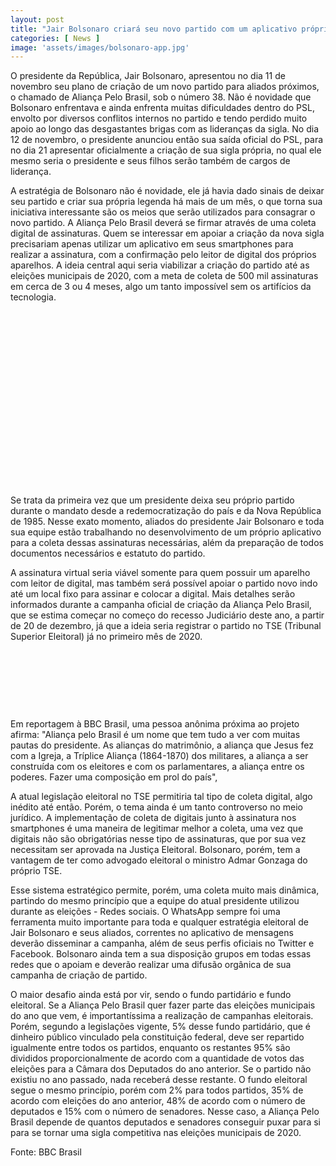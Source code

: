 ```yaml
---
layout: post
title: "Jair Bolsonaro criará seu novo partido com um aplicativo próprio e biometria dos smartphones"
categories: [ News ]
image: 'assets/images/bolsonaro-app.jpg'
---
```


O presidente da República, Jair Bolsonaro, apresentou no dia 11 de novembro seu plano de criação de um novo partido para aliados próximos, o chamado de Aliança Pelo Brasil, sob o número 38. Não é novidade que Bolsonaro enfrentava e ainda enfrenta muitas dificuldades dentro do PSL, envolto por diversos conflitos internos no partido e tendo perdido muito apoio ao longo das desgastantes brigas com as lideranças da sigla. No dia 12 de novembro, o presidente anunciou então sua saída oficial do PSL, para no dia 21 apresentar oficialmente a criação de sua sigla própria, no qual ele mesmo seria o presidente e seus filhos serão também de cargos de liderança.

A estratégia de Bolsonaro não é novidade, ele já havia dado sinais de deixar seu partido e criar sua própria legenda há mais de um mês, o que torna sua iniciativa interessante são os meios que serão utilizados para consagrar o novo partido. A Aliança Pelo Brasil deverá se firmar através de uma coleta digital de assinaturas. Quem se interessar em apoiar a criação da nova sigla precisariam apenas utilizar um aplicativo em seus smartphones para realizar a assinatura, com a confirmação pelo leitor de digital dos próprios aparelhos. A ideia central aqui seria viabilizar a criação do partido até as eleições municipais de 2020, com a meta de coleta de 500 mil assinaturas em cerca de 3 ou 4 meses, algo um tanto impossível sem os artifícios da tecnologia.

<!-- QUADRADO -->
<script async src="//pagead2.googlesyndication.com/pagead/js/adsbygoogle.js"></script>
<ins class="adsbygoogle"
style="display:inline-block;width:336px;height:280px"
data-ad-client="ca-pub-2838251107855362"
data-ad-slot="5351066970"></ins>
<script>
(adsbygoogle = window.adsbygoogle || []).push({});
</script>

Se trata da primeira vez que um presidente deixa seu próprio partido durante o mandato desde a redemocratização do país e da Nova República de 1985. Nesse exato momento, aliados do presidente Jair Bolsonaro e toda sua equipe estão trabalhando no desenvolvimento de um próprio aplicativo para a coleta dessas assinaturas necessárias, além da preparação de todos documentos necessários e estatuto do partido.

A assinatura virtual seria viável somente para quem possuir um aparelho com leitor de digital, mas também será possível apoiar o partido novo indo até um local fixo para assinar e colocar a digital. Mais detalhes serão informados durante a campanha oficial de criação da Aliança Pelo Brasil, que se estima começar no começo do recesso Judiciário deste ano, a partir de 20 de dezembro, já que a ideia seria registrar o partido no TSE (Tribunal Superior Eleitoral) já no primeiro mês de 2020.

<!-- MINI ANÚNCIO -->
<script async src="//pagead2.googlesyndication.com/pagead/js/adsbygoogle.js"></script>
<!-- Games Root -->
<ins class="adsbygoogle"
style="display:inline-block;width:730px;height:95px"
data-ad-client="ca-pub-2838251107855362"
data-ad-slot="5351066970"></ins>
<script>
(adsbygoogle = window.adsbygoogle || []).push({});
</script>

Em reportagem à BBC Brasil, uma pessoa anônima próxima ao projeto afirma: "Aliança pelo Brasil é um nome que tem tudo a ver com muitas pautas do presidente. As alianças do matrimônio, a aliança que Jesus fez com a Igreja, a Tríplice Aliança (1864-1870) dos militares, a aliança a ser construída com os eleitores e com os parlamentares, a aliança entre os poderes. Fazer uma composição em prol do país",

A atual legislação eleitoral no TSE permitiria tal tipo de coleta digital, algo inédito até então. Porém, o tema ainda é um tanto controverso no meio jurídico. A implementação de coleta de digitais junto à assinatura nos smartphones é uma maneira de legitimar melhor a coleta, uma vez que digitais não são obrigatórias nesse tipo de assinaturas, que por sua vez necessitam ser aprovada na Justiça Eleitoral. Bolsonaro, porém, tem a vantagem de ter como advogado eleitoral o ministro Admar Gonzaga do próprio TSE.

Esse sistema estratégico permite, porém, uma coleta muito mais dinâmica, partindo do mesmo princípio que a equipe do atual presidente utilizou durante as eleições - Redes sociais. O WhatsApp sempre foi uma ferramenta muito importante para toda e qualquer estratégia eleitoral de Jair Bolsonaro e seus aliados, correntes no aplicativo de mensagens deverão disseminar a campanha, além de seus perfis oficiais no Twitter e Facebook. Bolsonaro ainda tem a sua disposição grupos em todas essas redes que o apoiam e deverão realizar uma difusão orgânica de sua campanha de criação de partido.

O maior desafio ainda está por vir, sendo o fundo partidário e fundo eleitoral. Se a Aliança Pelo Brasil quer fazer parte das eleições municipais do ano que vem, é importantíssima a realização de campanhas eleitorais. Porém, segundo a legislações vigente, 5% desse fundo partidário, que é dinheiro público vinculado pela constituição federal, deve ser repartido igualmente entre todos os partidos, enquanto os restantes 95% são divididos proporcionalmente de acordo com a quantidade de votos das eleições para a Câmara dos Deputados do ano anterior. Se o partido não existiu no ano passado, nada receberá desse restante. O fundo eleitoral segue o mesmo princípio, porém com 2% para todos partidos, 35% de acordo com eleições do ano anterior, 48% de acordo com o número de deputados e 15% com o número de senadores. Nesse caso, a Aliança Pelo Brasil depende de quantos deputados e senadores conseguir puxar para si para se tornar uma sigla competitiva nas eleições municipais de 2020.

<!-- RETANGULO LARGO 2 -->
<script async src="//pagead2.googlesyndication.com/pagead/js/adsbygoogle.js"></script>
<ins class="adsbygoogle"
style="display:block; text-align:center;"
data-ad-layout="in-article"
data-ad-format="fluid"
data-ad-client="ca-pub-2838251107855362"
data-ad-slot="8549252987"></ins>
<script>
(adsbygoogle = window.adsbygoogle || []).push({});
</script>

Fonte: BBC Brasil
